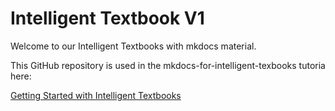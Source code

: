 # Intelligent Textbook V1

Welcome to our Intelligent Textbooks with mkdocs material.

This GitHub repository is used in the mkdocs-for-intelligent-texbooks tutoria here:

[Getting Started with Intelligent Textbooks](https://dmccreary.github.io/mkdocs-for-intelligent-textbooks/tutorial/getting-started/)